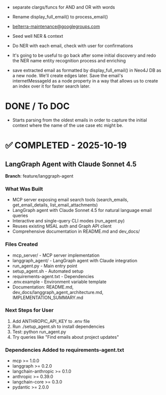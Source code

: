 
- separate clargs/funcs for AND and OR with words



- Rename display_full_email() to process_email()

- belterra-maintenance@googlegroups.com

- Seed well NER & context
- Do NER with each email, check with user for confirmations
- It's going to be useful to go back after some initial discovery and redo the NER name entity recognition process and enriching

- save extracted email as formatted by display_full_email() in Neo4J DB as a new node. We'll create edges later. Save the email's internetMessageId as a node property in a way that allows us to create an index over it for faster search later. 

# DONE / To DOC
- Starts parsing from the oldest emails in order to capture the initial context where the name of the use case etc might be.

# ✅ COMPLETED - 2025-10-19
## LangGraph Agent with Claude Sonnet 4.5
**Branch**: feature/langgraph-agent

### What Was Built
- MCP server exposing email search tools (search_emails, get_email_details, list_email_attachments)
- LangGraph agent with Claude Sonnet 4.5 for natural language email queries
- Interactive and single-query CLI modes (run_agent.py)
- Reuses existing MSAL auth and Graph API client
- Comprehensive documentation in README.md and dev_docs/

### Files Created
- mcp_server/ - MCP server implementation
- langgraph_agent/ - LangGraph agent with Claude integration
- run_agent.py - Main entry point
- setup_agent.sh - Automated setup
- requirements-agent.txt - Dependencies
- .env.example - Environment variable template
- Documentation: README.md, dev_docs/langgraph_agent_architecture.md, IMPLEMENTATION_SUMMARY.md

### Next Steps for User
1. Add ANTHROPIC_API_KEY to .env file
2. Run ./setup_agent.sh to install dependencies
3. Test: python run_agent.py
4. Try queries like "Find emails about project updates"

### Dependencies Added to requirements-agent.txt
- mcp >= 1.0.0
- langgraph >= 0.2.0
- langchain-anthropic >= 0.1.0
- anthropic >= 0.39.0
- langchain-core >= 0.3.0
- pydantic >= 2.0.0

